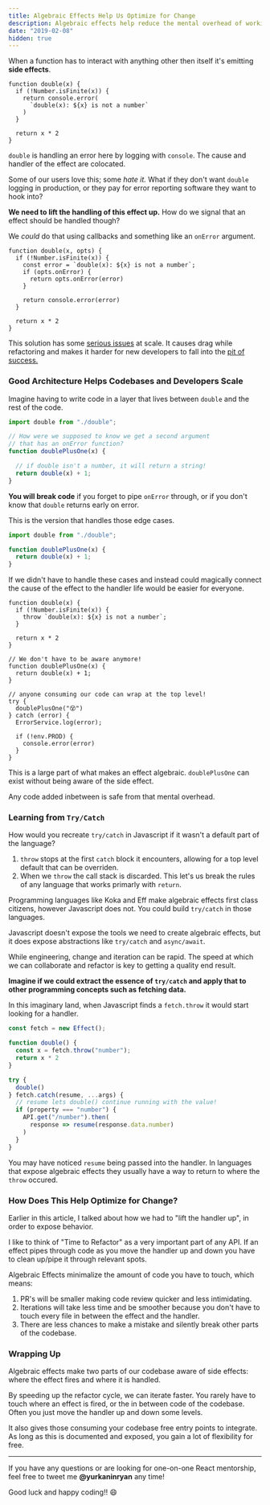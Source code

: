 ```yaml
---
title: Algebraic Effects Help Us Optimize for Change
description: Algebraic effects help reduce the mental overhead of working in a codebase allowing new developers
date: "2019-02-08"
hidden: true
---
```


When a function has to interact with anything other then itself it's emitting **side effects**.

```js{2-6}
function double(x) {
  if (!Number.isFinite(x)) {
    return console.error(
      `double(x): ${x} is not a number`
    )
  }

  return x * 2
}
```

`double` is handling an error here by logging with `console`.  The cause and handler of the effect are colocated. 

Some of our users love this; some _hate it._  What if they don't want `double` logging in production, or  they pay for error reporting software they want to hook into?

**We need to lift the handling of this effect up.** How do we signal that an effect should be handled though?  

We _could_ do that using callbacks and something like an `onError` argument.


```js{3-6}
function double(x, opts) {
  if (!Number.isFinite(x)) {
    const error = `double(x): ${x} is not a number`;
    if (opts.onError) {
      return opts.onError(error)
    }
 
    return console.error(error)
  }

  return x * 2
}
```

This solution has some [serious issues](http://callbackhell.com/) at scale.  It causes drag while refactoring and makes it harder for new developers to fall into the [pit of success.](https://blog.codinghorror.com/falling-into-the-pit-of-success/)

### Good Architecture Helps Codebases and Developers Scale

Imagine having to write code in a layer that lives between `double` and the rest of the code.

```js
import double from "./double";

// How were we supposed to know we get a second argument
// that has an onError function?
function doublePlusOne(x) {

  // if double isn't a number, it will return a string!
  return double(x) + 1;
}
```

**You will break code** if you forget to pipe `onError` through, or if you don't know that `double` returns early on error.

This is the version that handles those edge cases.

```js
import double from "./double";

function doublePlusOne(x) {
  return double(x) + 1;
}
```

If we didn't have to handle these cases and instead could magically connect the cause of the effect to the handler life would be easier for everyone.

```js{3,9-12}
function double(x) {
  if (!Number.isFinite(x)) {
    throw `double(x): ${x} is not a number`;
  }

  return x * 2
}
 
// We don't have to be aware anymore!
function doublePlusOne(x) {
  return double(x) + 1;
}
 
// anyone consuming our code can wrap at the top level!
try {
  doublePlusOne("😵")
} catch (error) {
  ErrorService.log(error);
 
  if (!env.PROD) {
    console.error(error)
  }
}
```

This is a large part of what makes an effect algebraic.  `doublePlusOne` can exist without being aware of the side effect.

Any code added inbetween is safe from that mental overhead.

### Learning from `Try/Catch`

How would you recreate `try/catch` in Javascript if it wasn't a default part of the language?

1. `throw` stops at the first `catch` block it encounters, allowing for a top level default that can be overriden.
2. When we `throw` the call stack is discarded.  This let's us break the rules of any language that works primarly with `return`.


Programming languages like Koka and Eff make algebraic effects first class citizens, however Javascript does not.  You could build `try/catch` in those languages.

Javascript doesn't expose the tools we need to create algebraic effects, but it does expose abstractions like `try/catch` and `async/await`.

While engineering, change and iteration can be rapid.  The speed at which we can collaborate and refactor is key to getting a quality end result.

**Imagine if we could extract the essence of `try/catch` and apply that to other programming concepts such as fetching data.**

In this imaginary land, when Javascript finds a `fetch.throw` it would start looking for a handler.


```js
const fetch = new Effect();

function double() {
  const x = fetch.throw("number");
  return x * 2
}

try {
  double()
} fetch.catch(resume, ...args) {
  // resume lets double() continue running with the value!
  if (property === "number") {
    API.get("/number").then(
      response => resume(response.data.number)
    )
  }
}
```

You may have noticed `resume` being passed into the handler.  In languages that expose algebraic effects they usually have a way to return to where the `throw` occured.

### How Does This Help Optimize for Change?

Earlier in this article, I talked about how we had to "lift the handler up", in order to expose behavior.

I like to think of "Time to Refactor" as a very important part of any API.  If an effect pipes through code as you move the handler up and down you have to clean up/pipe it through relevant spots.

Algebraic Effects minimalize the amount of code you have to touch, which means:

1. PR's will be smaller making code review quicker and less intimidating.
2. Iterations will take less time and be smoother because you don't have to touch every file in between the effect and the handler.
3. There are less chances to make a mistake and silently break other parts of the codebase.

### Wrapping Up

Algebraic effects make two parts of our codebase aware of side effects: where the effect fires and where it is handled.

By speeding up the refactor cycle, we can iterate faster.  You rarely have to touch where an effect is fired, or the in between code of the codebase.  Often you just move the handler up and down some levels.

It also gives those consuming your codebase free entry points to integrate.  As long as this is documented and exposed, you gain a lot of flexibility for free.

---

If you have any questions or are looking for one-on-one React mentorship, feel free to tweet me **@yurkaninryan** any time!

Good luck and happy coding!! 😄










